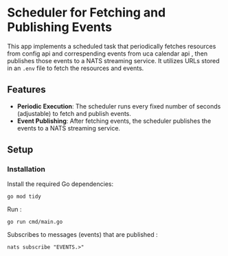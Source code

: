 # Scheduler for Fetching and Publishing Events

This app implements a scheduled task that periodically fetches resources from config api and correspending events from uca calendar api , then publishes those events to a NATS streaming service. It utilizes URLs stored in an `.env` file to fetch the resources and events.

## Features

- **Periodic Execution**: The scheduler runs every fixed number of seconds (adjustable) to fetch and publish events.
- **Event Publishing**: After fetching events, the scheduler publishes the events to a NATS streaming service.

## Setup
### Installation

Install the required Go dependencies:
```
go mod tidy
```

Run :
```
go run cmd/main.go
```

Subscribes to messages (events) that are published :
```
nats subscribe "EVENTS.>"
```
